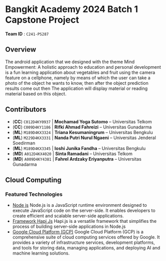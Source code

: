 # Bangkit Academy 2024 Batch 1 Capstone Project

**Team ID** : `C241-PS287`

## Overview

The android application that we designed with the theme Mind Empowerment: A holistic approach to education and personal development is a fun learning application about vegetables and fruit using the camera feature on a cellphone, namely by means of which the user can take a photo of the object he wants to know, then after the object prediction results come out then The application will display material or reading material based on this object.

## Contributors

- (**CC**) `C012D4KY0937` | **Mochamad Yoga Sutomo** – Universitas Telkom
- (**CC**) `C009D4KY1186` | **Rifki Ahmad Fahreizi** – Universitas Gunadarma
- (**ML**) `M189D4KX3324` | **Triana Kesumaningrum** – Universitas Bengkulu
- (**ML**) `M229D4KX3331` | **Nanda Putri Nurul Ngaeni** – Universitas Jenderal Soedirman
- (**ML**) `M189D4KX3345` | **Ioshi Junika Fandha** – Universitas Bengkulu
- (**MD**) `A012D4KX4020` | **Sinta Ramadani** – Universitas Telkom
- (**MD**) `A009D4KY4381` | **Fahrel Ardzaky Eriyanputra** – Universitas Gunadarma


## Cloud Computing
### Featured Technologies
* [Node js](https://nodejs.org/en/) Node.js is a JavaScript runtime environment designed to execute JavaScript code on the server-side. It enables developers to create efficient and scalable server-side applications.
* [Framework Hapi Js](https://hapi.dev/) Hapi.js is a versatile framework that simplifies the process of building server-side applications in Node.js
* [Google Cloud Platform (GCP)](https://cloud.google.com/gcp/) Google Cloud Platform (GCP) is a comprehensive suite of cloud computing services offered by Google. It provides a variety of infrastructure services, development platforms, and tools for storing data, managing applications, and deploying AI and machine learning solutions.
